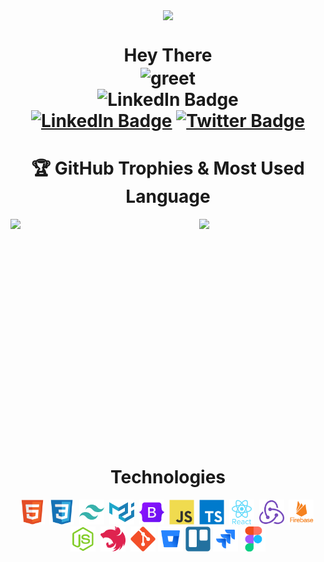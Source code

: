 <!-- <p align="center">

<h1>Hi there 👋🏻 It's hewr 🤘🏻</h1>



</p> -->

<!-- <img align="left" src="https://github-readme-stats.vercel.app/api?username=Hewr-Srood&&theme=prussian&show_icons=true" width="50%" height="200"> -->

<div  align="center">

<p  align="center"  width="50%">

<img  width="250"  align="center"  src="https://www.angrybirds.com/wp-content/uploads/2022/05/ABCOM_202203_1000x1000_CharacterDimensio_Red_Movie.png" />

<h1  align="center" >Hey There

<div>

<img  align="center"  src="https://readme-typing-svg.herokuapp.com/?lines=Welcome%20to%20my%20profile;Feel%20free%20to%20check%20my%20repos&center=true&width=380&height=45"  alt="greet"/>
<div>
    <img src="https://komarev.com/ghpvc/?username=hewr-srood&label=Profile%20views&color=0e75b6&style=flat" alt="LinkedIn Badge"/>
</div>
<div id="badges" align="center">
<a href="https://www.linkedin.com/in/hewr-srood">  <img src="https://img.shields.io/badge/LinkedIn-blue?style=for-the-badge&logo=linkedin&logoColor=white" alt="LinkedIn Badge"/></a>
 <a href="https://twitter.com/hewr_srood"> <img src="https://img.shields.io/badge/Twitter-blue?style=for-the-badge&logo=twitter&logoColor=white" alt="Twitter Badge"/></a>
</div>
</div>

</h1>

</p>

</div>

<h1 align="center">
🏆 GitHub Trophies & Most Used Language

</h1>

<div>

<div  align="left">

<img  align="left"  src="https://github-profile-trophy.vercel.app/?username=hewr-srood&theme=chalk&no-frame&margin-h=15&margin-w=20&column=3"  width="40%"/>

</div>

<div align="right" > <img align="right" src="https://github-readme-stats.vercel.app/api/top-langs?username=Hewr-Srood&&theme=prussian&show_icons=true" width="40%" />

</div>

</div>

<br>
<br>
<br>
<br>
<br>
<br>
<br>
<br>
<br>
<br>
<br>
<br>
<br>
<br>
<br>
<br>
<br>
<br>
<br>
<br>
<br>

<h1 align="center">
 Technologies 

</h1>

<div align="center">

<!-- <img  src="https://github-readme-stats.vercel.app/api?username=Hewr-Srood&&theme=prussian&show_icons=true" width="550"> -->


</div>



<div align="center">
  <img src="https://github.com/devicons/devicon/blob/master/icons/html5/html5-original.svg" title="HTML5" alt="HTML" width="40" height="40"/>&nbsp;
  <img src="https://github.com/devicons/devicon/blob/master/icons/css3/css3-original.svg"  title="CSS3" alt="CSS" width="40" height="40"/>&nbsp;
  <img src="https://github.com/devicons/devicon/blob/master/icons/tailwindcss/tailwindcss-plain.svg" title="Tailwind" alt="Tailwind" width="40" height="40"/>&nbsp;
  <img src="https://github.com/devicons/devicon/blob/master/icons/materialui/materialui-original.svg" title="Material UI" alt="Material UI" width="40" height="40"/>&nbsp;
  <img src="https://github.com/devicons/devicon/blob/master/icons/bootstrap/bootstrap-original.svg" title="Bootrap" alt="Bootrsap" width="40" height="40"/>&nbsp;
  <img src="https://github.com/devicons/devicon/blob/master/icons/javascript/javascript-original.svg" title="JavaScript" alt="JavaScript" width="40" height="40"/>&nbsp;
  <img src="https://github.com/devicons/devicon/blob/master/icons/typescript/typescript-original.svg" title="Typescript" alt="Typescript" width="40" height="40"/>&nbsp;
  <img src="https://github.com/devicons/devicon/blob/master/icons/react/react-original-wordmark.svg" title="React" alt="React" width="40" height="40"/>&nbsp;
  <img src="https://github.com/devicons/devicon/blob/master/icons/redux/redux-original.svg" title="Redux" alt="Redux " width="40" height="40"/>&nbsp;
  <img src="https://github.com/devicons/devicon/blob/master/icons/firebase/firebase-plain-wordmark.svg" title="Firebase" alt="Firebase" width="40" height="40"/>&nbsp;
<!--   <img src="https://github.com/devicons/devicon/blob/master/icons/gatsby/gatsby-original.svg" title="Gatsby"  alt="Gatsby" width="40" height="40"/>&nbsp; -->
<!--   <img src="https://github.com/devicons/devicon/blob/master/icons/mysql/mysql-original-wordmark.svg" title="MySQL"  alt="MySQL" width="40" height="40"/>&nbsp; -->
  <img src="https://github.com/devicons/devicon/blob/master/icons/nodejs/nodejs-original.svg" title="NodeJS" alt="NodeJS" width="40" height="40"/>&nbsp;
  <img src="https://github.com/devicons/devicon/blob/master/icons/nestjs/nestjs-plain.svg" title="NodeJS" alt="NodeJS" width="40" height="40"/>&nbsp;
<!--   <img src="https://github.com/devicons/devicon/blob/master/icons/amazonwebservices/amazonwebservices-plain-wordmark.svg" title="AWS" alt="AWS" width="40" height="40"/>&nbsp; -->
  <img src="https://github.com/devicons/devicon/blob/master/icons/git/git-original.svg" title="Git" alt="Git" width="40" height="40"/>
  <img src="https://github.com/devicons/devicon/blob/master/icons/bitbucket/bitbucket-original.svg" title="BitBucket" alt="BitBucket" width="40" height="40"/>
  <img src="https://github.com/devicons/devicon/blob/master/icons/trello/trello-plain.svg" title="Trello" alt="Trello" width="40" height="40"/>
  <img src="https://github.com/devicons/devicon/blob/master/icons/jira/jira-original.svg" title="Jira" alt="Jira" width="40" height="40"/>
  <img src="https://github.com/devicons/devicon/blob/master/icons/figma/figma-original.svg" title="Figma" alt="Figma" width="40" height="40"/>

</div>



<!--


**Hewr-Srood/Hewr-Srood** is a ✨ _special_ ✨ repository because its `README.md` (this file) appears on your GitHub profile.



Here are some ideas to get you started:



- 🔭 I’m currently working on ...

- 🌱 I’m currently learning ...

- 👯 I’m looking to collaborate on ...

- 🤔 I’m looking for help with ...

- 💬 Ask me about ...

- 📫 How to reach me: ...

- 😄 Pronouns: ...

- ⚡ Fun fact: ...

-->
